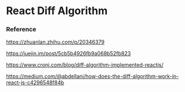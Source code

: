 # React Diff Algorithm







### Reference

https://zhuanlan.zhihu.com/p/20346379

https://juejin.im/post/5cb5b4926fb9a068b52fb823

https://www.cronj.com/blog/diff-algorithm-implemented-reactjs/

https://medium.com/@abdellani/how-does-the-diff-algorithm-work-in-react-js-c4296548f84b